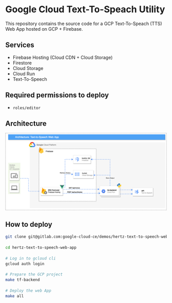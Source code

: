 # Google Cloud Text-To-Speach Utility
This repository contains the source code for a GCP Text-To-Speach (TTS) Web App hosted on GCP + Firebase.

## Services
- Firebase Hosting (Cloud CDN + Cloud Storage)
- Firestore
- Cloud Storage
- Cloud Run
- Text-To-Speech

## Required permissions to deploy
- `roles/editor`
  
## Architecture 
![ARCHITECTURE](./assets/TTS-Web-App.drawio.png "Architecture")  
  
    
## How to deploy
```bash
git clone git@gitlab.com:google-cloud-ce/demos/hertz-text-to-speech-web-app.git

cd hertz-text-to-speech-web-app

# Log in to gcloud cli 
gcloud auth login

# Prepare the GCP project
make tf-backend

# Deploy the web App
make all

```